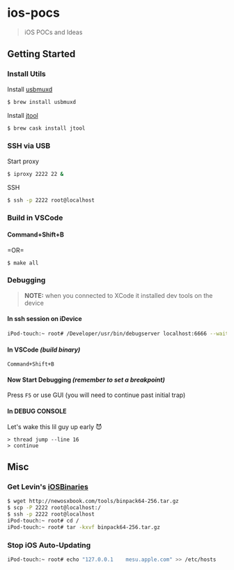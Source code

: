 # ios-pocs

> iOS POCs and Ideas

## Getting Started

### Install Utils

Install [usbmuxd](https://github.com/libimobiledevice/usbmuxd)

```bash
$ brew install usbmuxd
```

Install [jtool](http://www.newosxbook.com/tools/jtool.html)

```bash
$ brew cask install jtool
```

### SSH via USB

Start proxy

```bash
$ iproxy 2222 22 &
```

SSH

```bash
$ ssh -p 2222 root@localhost
```

### Build in VSCode

#### Command+Shift+B

=OR=

```
$ make all
```

### Debugging

> **NOTE:** when you connected to XCode it installed dev tools on the device

#### In ssh session on iDevice

```bash
iPod-touch:~ root# /Developer/usr/bin/debugserver localhost:6666 --waitfor evil
```

#### In VSCode _(build binary)_

`Command+Shift+B`

#### Now Start Debugging _(remember to set a breakpoint)_

Press `F5` or use GUI (you will need to continue past initial trap)

#### In DEBUG CONSOLE

Let's wake this lil guy up early :smiling_imp:

```lldb
> thread jump --line 16
> continue
```

## Misc

### Get Levin's [iOSBinaries](http://newosxbook.com/tools/iOSBinaries.html)

```bash
$ wget http://newosxbook.com/tools/binpack64-256.tar.gz
$ scp -P 2222 root@localhost:/
$ ssh -p 2222 root@localhost
iPod-touch:~ root# cd /
iPod-touch:~ root# tar -kxvf binpack64-256.tar.gz
```

### Stop iOS Auto-Updating

```bash
iPod-touch:~ root# echo "127.0.0.1    mesu.apple.com" >> /etc/hosts
```
